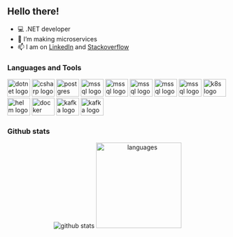 ## Hello there!

- 💻 .NET developer
- 🌱 I’m making microservices
- 📫 I am on [LinkedIn](https://www.linkedin.com/in/artur-marek-nowak/) and [Stackoverflow](https://stackoverflow.com/users/15270760/artur)

### Languages and Tools
<div align="left">
  <img src="https://cdn.jsdelivr.net/gh/devicons/devicon/icons/dot-net/dot-net-original.svg" height="40" width="52" alt="dotnet logo"  />
  <img src="https://cdn.jsdelivr.net/gh/devicons/devicon/icons/csharp/csharp-original.svg" height="40" width="52" alt="csharp logo" />
  <img src="https://cdn.jsdelivr.net/gh/devicons/devicon/icons/postgresql/postgresql-original.svg" height="40" width="52" alt="postgres logo" />
  <img src="https://cdn.jsdelivr.net/gh/devicons/devicon/icons/microsoftsqlserver/microsoftsqlserver-original.svg" height="40" width="52" alt="mssql logo" />
  <img src="https://cdn.jsdelivr.net/gh/devicons/devicon/icons/redis/redis-original.svg" height="40" width="52" alt="mssql logo" />
  <img src="https://cdn.jsdelivr.net/gh/devicons/devicon/icons/prometheus/prometheus-original.svg" height="40" width="52" alt="mssql logo" />
  <img src="https://cdn.jsdelivr.net/gh/devicons/devicon/icons/grafana/grafana-original.svg" height="40" width="52" alt="mssql logo" />
  <img src="https://cdn.jsdelivr.net/gh/devicons/devicon/icons/elasticsearch/elasticsearch-original.svg" height="40" width="52" alt="mssql logo" />
  <img src="https://cdn.jsdelivr.net/gh/devicons/devicon/icons/kubernetes/kubernetes-original.svg" height="40" width="52" alt="k8s logo" />
  <img src="https://cdn.jsdelivr.net/gh/devicons/devicon/icons/helm/helm-original.svg" height="40" width="52" alt="helm logo" />
  <img src="https://cdn.jsdelivr.net/gh/devicons/devicon/icons/docker/docker-original.svg" height="40" width="52" alt="docker logo" />
  <img src="https://cdn.jsdelivr.net/gh/devicons/devicon/icons/apachekafka/apachekafka-original.svg" height="40" width="52" alt="kafka logo" />
  <img src="https://cdn.jsdelivr.net/gh/devicons/devicon/icons/git/git-original.svg" height="40" width="52" alt="kafka logo" />
</div>

### Github stats

<div align="center">
  <img src="https://github-readme-stats-zeta-smoky.vercel.app/api?username=ArturMarekNowak" alt="github stats" />
  <img src="https://github-readme-stats-zeta-smoky.vercel.app/api/top-langs/?username=ArturMarekNowak&layout=compact&langs_count=8&hide=Assembly,html,rich%20text%20format,makefile&exclude_repo=MessengerViaTcpOnStm32F769I,Maze" alt="languages" height="195"/>
</div>
